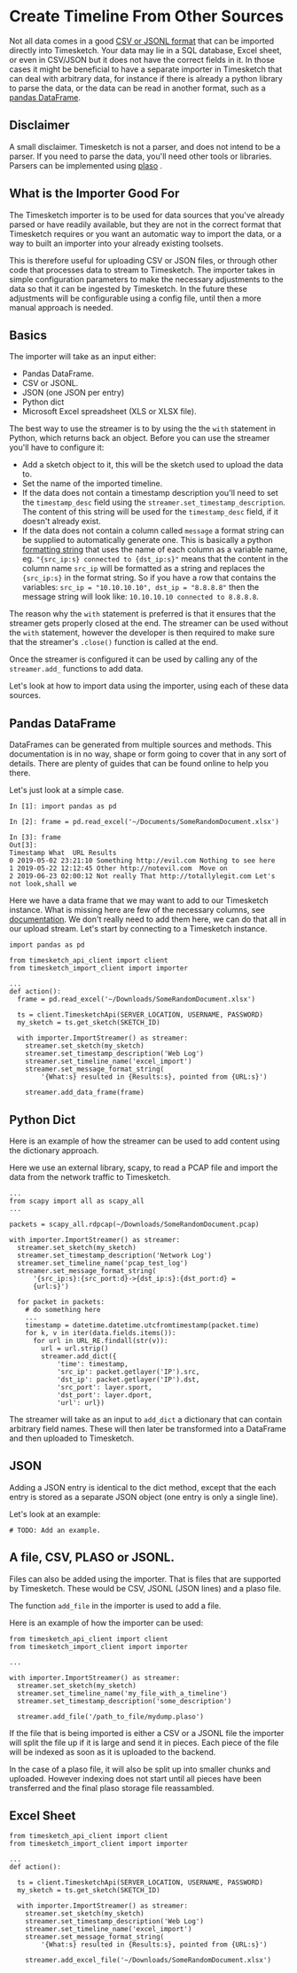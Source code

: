 # Create Timeline From Other Sources

Not all data comes in a good [CSV or JSONL
format](/user-guide/create-timeline-from-json-csv/) that can be imported
directly into Timesketch. Your data may lie in a SQL database, Excel sheet, or
even in CSV/JSON but it does not have the correct fields in it. In those cases
it might be beneficial to have a separate importer in Timesketch that can deal
with arbitrary data, for instance if there is already a python library to parse
the data, or the data can be read in another format, such as a [pandas
DataFrame](https://pandas.pydata.org/pandas-docs/stable/reference/api/pandas.DataFrame.html).

## Disclaimer

A small disclaimer. Timesketch is not a parser, and does not intend to be a
parser. If you need to parse the data, you'll need other tools or libraries.
Parsers can be implemented using [plaso](https://github.com/log2timeline/plaso)
.


## What is the Importer Good For

The Timesketch importer is to be used for data sources that you've already
parsed or have readily available, but they are not in the correct format that
Timesketch requires or you want an automatic way to import the data, or a way to
built an importer into your already existing toolsets.

This is therefore useful for uploading CSV or JSON files, or through other code
that processes data to stream to Timesketch. The importer takes in simple
configuration parameters to make the necessary adjustments to the data so that
it can be ingested by Timesketch. In the future these adjustments will be
configurable using a config file, until then a more manual approach is needed.

## Basics

The importer will take as an input either:

 + Pandas DataFrame.
 + CSV or JSONL.
 + JSON (one JSON per entry)
 + Python dict
 + Microsoft Excel spreadsheet (XLS or XLSX file).

The best way to use the streamer is to by using the the `with` statement in
Python, which returns back an object. Before you can use the streamer you'll
have to configure it:

 + Add a sketch object to it, this will be the sketch used to upload the data
   to.
 + Set the name of the imported timeline.
 + If the data does not contain a timestamp description you'll need to set the
   `timestamp_desc` field using the `streamer.set_timestamp_description`.
   The content of this string will be used for the `timestamp_desc` field,
   if it doesn't already exist.
 + If the data does not contain a column called `message` a format string can
   be supplied to automatically generate one. This is basically a python
   [formatting string](https://pyformat.info/) that uses the name of each column
   as a variable name, eg. `"{src_ip:s} connected to {dst_ip:s}"` means that the
   content in the column name `src_ip` will be formatted as a string and
   replaces the `{src_ip:s}` in the format string. So if you have a row that
   contains the variables: `src_ip = "10.10.10.10", dst_ip = "8.8.8.8"` then the
   message string will look like: `10.10.10.10 connected to 8.8.8.8`.

The reason why the `with` statement is preferred is that it ensures that the
streamer gets properly closed at the end. The streamer can be used without
the `with` statement, however the developer is then required to make sure that
the streamer's `.close()` function is called at the end.

Once the streamer is configured it can be used by calling any of the
`streamer.add_` functions to add data.

Let's look at how to import data using the importer, using each of these data
sources.

## Pandas DataFrame

DataFrames can be generated from multiple sources and methods. This
documentation is in no way, shape or form going to cover that in any sort of
details. There are plenty of guides that can be found online to help you there.

Let's just look at a simple case.

```
In [1]: import pandas as pd

In [2]: frame = pd.read_excel('~/Documents/SomeRandomDocument.xlsx')

In [3]: frame
Out[3]:
Timestamp What  URL Results
0 2019-05-02 23:21:10 Something http://evil.com Nothing to see here
1 2019-05-22 12:12:45 Other http://notevil.com  Move on
2 2019-06-23 02:00:12 Not really That http://totallylegit.com Let's not look,shall we
```

Here we have a data frame that we may want to add to our Timesketch instance.
What is missing here are few of the necessary columns, see
[documentation](/user-guide/create-timeline-from-json-csv/). We don't really need to
add them here, we can do that all in our upload stream. Let's start by
connecting to a Timesketch instance.

```
import pandas as pd

from timesketch_api_client import client
from timesketch_import_client import importer

...
def action():
  frame = pd.read_excel('~/Downloads/SomeRandomDocument.xlsx')

  ts = client.TimesketchApi(SERVER_LOCATION, USERNAME, PASSWORD)
  my_sketch = ts.get_sketch(SKETCH_ID)

  with importer.ImportStreamer() as streamer:
    streamer.set_sketch(my_sketch)
    streamer.set_timestamp_description('Web Log')
    streamer.set_timeline_name('excel_import')
    streamer.set_message_format_string(
        '{What:s} resulted in {Results:s}, pointed from {URL:s}')

    streamer.add_data_frame(frame)
```

## Python Dict

Here is an example of how the streamer can be used to add content using the
dictionary approach.

Here we use an external library, scapy, to read a PCAP file and import the data
from the network traffic to Timesketch.

```
...
from scapy import all as scapy_all
...

packets = scapy_all.rdpcap(~/Downloads/SomeRandomDocument.pcap)

with importer.ImportStreamer() as streamer:
  streamer.set_sketch(my_sketch)
  streamer.set_timestamp_description('Network Log')
  streamer.set_timeline_name('pcap_test_log')
  streamer.set_message_format_string(
      '{src_ip:s}:{src_port:d}->{dst_ip:s}:{dst_port:d} =
      {url:s}')

  for packet in packets:
    # do something here
    ...
    timestamp = datetime.datetime.utcfromtimestamp(packet.time)
    for k, v in iter(data.fields.items()):
      for url in URL_RE.findall(str(v)):
        url = url.strip()
        streamer.add_dict({
            'time': timestamp,
            'src_ip': packet.getlayer('IP').src,
            'dst_ip': packet.getlayer('IP').dst,
            'src_port': layer.sport,
            'dst_port': layer.dport,
            'url': url})
```

The streamer will take as an input to `add_dict` a dictionary that can contain
arbitrary field names. These will then later be transformed into a DataFrame and
then uploaded to Timesketch.

## JSON

Adding a JSON entry is identical to the dict method, except that the each
entry is stored as a separate JSON object (one entry is only a single line).

Let's look at an example:

```
# TODO: Add an example.

```


## A file, CSV, PLASO or JSONL.

Files can also be added using the importer. That is files that are
supported by Timesketch. These would be CSV, JSONL (JSON lines) and
a plaso file.

The function `add_file` in the importer is used to add a file.

Here is an example of how the importer can be used:

```
from timesketch_api_client import client
from timesketch_import_client import importer

...

with importer.ImportStreamer() as streamer:
  streamer.set_sketch(my_sketch)
  streamer.set_timeline_name('my_file_with_a_timeline')
  streamer.set_timestamp_description('some_description')

  streamer.add_file('/path_to_file/mydump.plaso')
```

If the file that is being imported is either a CSV or a JSONL file the importer
will split the file up if it is large and send it in pieces. Each piece of the
file will be indexed as soon as it is uploaded to the backend.

In the case of a plaso file, it will also be split up into smaller chunks and
uploaded. However indexing does not start until all pieces have been transferred
and the final plaso storage file reassambled.

## Excel Sheet

```
from timesketch_api_client import client
from timesketch_import_client import importer

...
def action():

  ts = client.TimesketchApi(SERVER_LOCATION, USERNAME, PASSWORD)
  my_sketch = ts.get_sketch(SKETCH_ID)

  with importer.ImportStreamer() as streamer:
    streamer.set_sketch(my_sketch)
    streamer.set_timestamp_description('Web Log')
    streamer.set_timeline_name('excel_import')
    streamer.set_message_format_string(
        '{What:s} resulted in {Results:s}, pointed from {URL:s}')

    streamer.add_excel_file('~/Downloads/SomeRandomDocument.xlsx')
```
